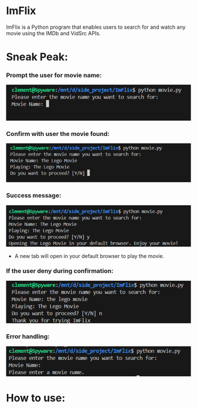 # ImFlix
ImFlix is a Python program that enables users to search for and watch any movie using the IMDb and VidSrc APIs.

# Sneak Peak:

### Prompt the user for movie name:
![image](https://raw.githubusercontent.com/clementtech/ImFlix/refs/heads/main/assets/prompt_movie_name.png)

### Confirm with user the movie found:
![image](https://raw.githubusercontent.com/clementtech/ImFlix/refs/heads/main/assets/prompt_confirmation.png)

### Success message:
![image](https://raw.githubusercontent.com/clementtech/ImFlix/refs/heads/main/assets/success_message.png)

- A new tab will open in your default browser to play the movie.

### If the user deny during confirmation:
![image](https://raw.githubusercontent.com/clementtech/ImFlix/refs/heads/main/assets/deny_message.png)

### Error handling:
![image](https://raw.githubusercontent.com/clementtech/ImFlix/refs/heads/main/assets/error_handling.png)

# How to use: